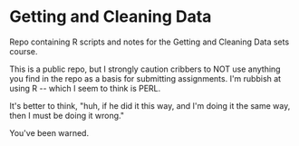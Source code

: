 # Getting and Cleaning Data

Repo containing R scripts and notes for the Getting and Cleaning Data sets course.

This is a public repo, but I strongly caution cribbers to NOT use anything you find in the repo as a basis for submitting assignments. I'm rubbish at using R -- which I seem to think is PERL.

It's better to think, "huh, if he did it this way, and I'm doing it the same way, then I must be doing it wrong."

You've been warned.
